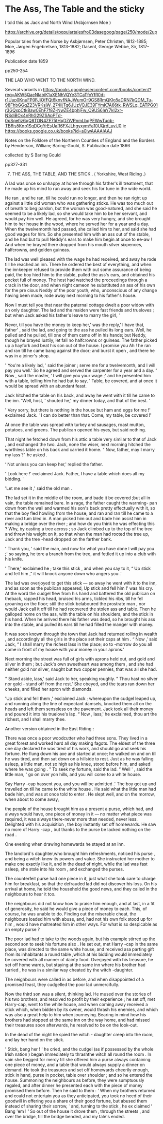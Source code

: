 # The Ass, The Table and the sticky

I told this as Jack and North Wind (Asbjornsen Moe )

https://archive.org/details/populartalesfro03dasegoog/page/250/mode/2up

Popular tales from the Norse
by Asbjørnsen, Peter Christen, 1812-1885; Moe, Jørgen Engebretsen, 1813-1882; Dasent, George Webbe, Sir, 1817-1896

Publication date 1859

pp250-254

THE LAD WHO WENT TO THE NORTH WIND.



Several variants in https://books.googleusercontent.com/books/content?req=AKW5QaeNlabiK1uXENhVQYe3TCaTfoYfR0d-r1Uup0KnuFP0FJiOfFQt6knvfNAJWumO-9GS8RmQKlg5aDRN7kQDM_Tu-98FhbGGqZ23VRKsjW_274iijTq6JUzVQJE39FYmK7A66tk_RWSLq_EATPG01r3GQxpCtk8aw0EhF7f8Z-NwZE4bphjFw_O9US6IeY7kI2xr-NSdiBOx4nRhG29ZSApPTd-0pSqefiz6qQ8TON4ZE75tHqDZiVPnmLbqPEWwTuob-TB6is5Knp1SqDCgYrEsUaR6FXJLhgyxymYa10UQrdLuvU0 ie https://books.google.co.uk/books?id=a0iwAAAAIAAJ

Notes on the Folklore of the Northern Counties of England and the Borders
by Henderson, William; Baring-Gould, S.
Publication date 1866

collected by S Baring Gould

pp327-331

7. THE ASS, THE TABLE, AND THE STICK .
( Yorkshire, West Riding .)

A lad was once so unhappy at home through his father's ill treatment, that he made up his mind to run away and seek his for tune in the wide world.

He ran , and he ran, till he could run no longer, and then he ran right up against a little old woman who was gathering sticks. He was too much out of breath to beg pardon, but the woman was good-natured, and she said he seemed to be a likely lad, so she would take him to be her servant, and would pay him well. He agreed, for he was very hungry, and she brought him to her house in the wood, where he served her for a year and a day. When the twelvemonth had passed, she called him to her, and said she had good wages for him. So she presented him with an ass out of the stable, and he had but to pull Neddy's ears to make him begin at once to ee-aw ! And when he brayed there dropped from his mouth silver sixpences, halfcrowns, and golden guineas.

The lad was well pleased with the wage he had received, and away he rode till he reached an inn. There he ordered the best of everything, and when the innkeeper refused to provide them with out some assurance of being paid, the boy hied him to the stable, pulled the ass's ears, and obtained his pocket full of money. The host had watched the proceedings through a crack in the door, and when night cameon he substituted an ass of his own for the pre cious Neddy of the poor youth, who, unconscious of any change having been made, rode away next morning to his father's house.

Now I must tell you that near the paternal cottage dwelt a poor widow with an only daughter. The lad and the maiden were fast friends and trueloves ; but when Jack asked his father's leave to marry the girl, '

Never, till you have the money to keep her,' was the reply,' I have that, father' , said the lad, and going to the ass he pulled its long ears. Well, he pulled and he pulled, till one of them came off in his hands; but Neddy, though he brayed lustily, let fall no halfcrowns or guineas. The father picked up a hayfork and beat his son out of the house. I promise you Ah ! he ran and ran till he came bang against the door; and burst it open , and there he was in a joiner's shop.

' You're a likely lad, ' said the joiner ; serve me for a twelvemonth, and I will pay you well.' So he agreed and served the carpenter for a year and a day. “ Now , said the master, ‘ I will give you your wage ;' and he presented him with a table, telling him he had but to say, ' Table, be covered, and at once it would be spread with an abundant feast.

Jack hitched the table on his back, and away he went with it till he came to the inn. 'Well, host, ' shouted he,' my dinner today, and that of the best. '

' Very sorry, but there is nothing in the house but ham and eggs for me !' exclaimed Jack. ' I can do better than that. Come, my table, be covered !'

At once the table was spread with turkey and sausages, roast mutton, potatoes, and greens. The publican opened his eyes, but said nothing.

That night he fetched down from his attic a table very similar to that of Jack , and exchanged the two. Jack, none the wiser, next morning hitched the worthless table on his back and carried it home. " Now, father, may I marry my lass ?" he asked .

‘ Not unless you can keep her,' replied the father.

' Look here !' exclaimed Jack. Father, I have a table which does all my bidding. '

'Let me see it ,' said the old man .

The lad set it in the middle of the room, and bade it be covered ;but all in vain, the table remained bare. In a rage, the father caught the warming- pan down from the wall and warmed his son's back pretty effectually with it, so that the boy fled howling from the house, and ran and ran till he came to a river and tum bled in. A man picked him out and bade him assist him in making a bridge over the river ; and how do you think he was effecting this ? Why, by casting a tree across ; so Jack climbed up to the top of the tree and threw his weight on it, so that when the man had rooted the tree up, Jack and the tree -head dropped on the farther bank.

' Thank you, ' said the man, and now for what you have done I
will pay you ;' so saying, he tore a branch from the tree, and fettled it up into a club with his knife.

' There,' exclaimed he ; take this stick , and when you say to it, “ Up stick and fell him ," it will knock anyone down who angers you .'

The lad was overjoyed to get this stick — so away he went with it to the inn, and as soon as the publican appeared, Up stick and fell him !' was his cry. At the word the cudgel flew from his hand and battered the old publican on theback, rapped his head, bruised his arms, tickled his ribs, till he fell groaning on the floor; still the stick belaboured the prostrate man , nor would Jack call it off till he had recovered the stolen ass and table. Then he galloped home on the ass, with the table on his shoulders, and the stick in his hand. When he arrived there his father was dead, so he brought his ass into the stable, and pulled its ears till he had filled the manger with money.

It was soon known through the town that Jack had returned rolling in wealth , and accordingly all the girls in the place set their caps at him . “ Now ,' said Jack, “ I shall marry the richest lass in the place; so to -morrow do you all come in front of my house with your money in your aprons.'

Next morning the street was full of girls with aprons held out, and gold and silver in them ; but Jack's own sweetheart was among them , and she had neither gold nor silver, naught but two copper pennies, that was all she had.

" Stand aside, lass,' said Jack to her, speaking roughly. " Thou hast no silver nor gold - stand off from the rest.' She obeyed, and the tears ran down her cheeks, and filled her apron with diamonds.

'Up stick and fell them ,' exclaimed Jack ; whereupon the cudgel leaped up, and running along the line of expectant damsels, knocked them all on the heads and left them senseless on the pavement. Jack took all their money and poured it into his truelove's lap. “ Now , lass,' he exclaimed, thou art the richest, and I shall marry thee.

Another version obtained in the East Riding :

There was once a poor woodcutter who had three sons. They lived in a great forest and worked hard all day making fagots. The eldest of the three one day declared he was tired of his work, and should go and seek his fortune. He flung down his axe and started at once; he walked on and on till he was tired, and then sat down on a hillside to rest. Just as he was falling asleep, a little man, not so high as his knee, stood before him, and asked where he was going . " To seek my fortune, said the lad. “ Well ' , said the little man, ' go on over yon hills, and you will come to a white house.

Say Harry -cap hassent you, and you will be admitted .' The boy got up and travelled on till he came to the white house . He said what the little man had bade him, and was at once told to enter . He slept well, and on the morrow, when about to come away,

the people of the house brought him as a present a purse, which had, and always would have, one piece of money in it — no matter what piece was required, it was always there-never more than needed, never less. Delighted with his acquisition , the boy instantly set off homewards. He saw no more of Harry -cap , but thanks to the purse be lacked nothing on the road .

One evening when drawing homewards he stayed at an inn.

The landlord's daughter,who brought him refreshments, noticed his purse , and being a witch knew its powers and value. She instructed her mother to make one exactly like it, and in the dead of night, while the lad was fast asleep, she stole into his room , and exchanged the purses.

The counterfeit purse had one piece in it, just what she took care to charge him for breakfast, so that the defrauded lad did not discover his loss. On his arrival at home, he told the household the good news, and they called in the neighbours to hear it too.

The neighbours did not know how to praise him enough, and at last, in a fit of generosity, he said he would give a piece of money to each. This, of course, he was unable to do. Finding out the miserable cheat, the neighbours loaded him with abuse, and, had not his own folk stood up for him , would have maltreated him in other ways. For what is so despicable as an empty purse ?

The poor lad had to take to the woods again, but his example stirred up the second son to seek his fortune also . He set out, met Harry -cap in the same place, was directed to the same white house, and received asa parting gift from its inhabitants a round table ,which at his bidding would immediately be covered with all manner of dainty food. Overjoyed with his treasure, he set off home wards, but staying at the same inn where his brother had tarried , he was in a similar way cheated by the witch -daughter.

The neighbours were called in as before, and when disappointed of a promised feast, they cudgelled the poor lad unmercifully.

Now the third son was a silent, thinking lad. He mused over the stories of his two brothers, and resolved to profit by their experience ; he set off, met Harry-cap, went to the white house, and when coming away received a stick which, when bidden by its owner, would thrash his enemies, and which was also a great help to him when journeying. Bearing in mind how his brothers had stopped at the same inn on the way home, and had missed their treasures soon afterwards, he resolved to be on the look-out.

In the dead of the night he spied the witch - daughter creep into the room, and lay her hand on the stick.

' Stick, bang her ! ' he cried, and the cudgel (as if possessed by the whole Irish nation ) began immediately to thrashthe witch all round the room . In vain she begged for mercy till she offered him a purse always containing one piece of money, and a table that would always supply a dinner on demand. He took the treasures and set off homewards cheerily enough, stick in hand, purse in pocket, table over shoulder ; and so he entered the house. Summoning the neighbours as before, they were sumptuously regaled, and after dinner he presented each with the piece of money promised them before. Then he said to them : ' When my brothers returned and could not entertain you as they anticipated, you took no heed of their goodwill in offering you a share of their good fortune, but abused them instead of sharing their sorrow, ' and, turning to the stick , he ex claimed ‘ Bang 'em ! ' So out of the house it drove them , through the streets , and over the bridge, till the bridge bended, and my tale's ended.